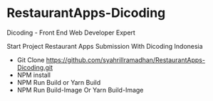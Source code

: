 # RestaurantApps-Dicoding
Dicoding - Front End Web Developer Expert

Start Project Restaurant Apps Submission With Dicoding Indonesia
- Git Clone https://github.com/syahrillramadhan/RestaurantApps-Dicoding.git
- NPM install
- NPM Run Build or Yarn Build
- NPM Run Build-Image Or Yarn Build-Image
